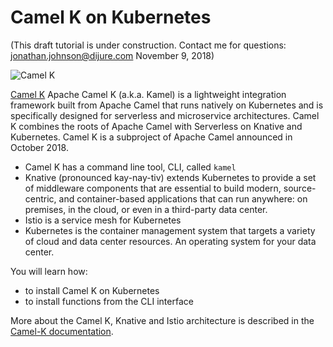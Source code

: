 # Camel K on Kubernetes #

(This draft tutorial is under construction. Contact me for questions: jonathan.johnson@dijure.com  November 9, 2018)

![Camel K](/javajon/courses/kubernetes-serverless/camel-k/assets/camel-k.png "Apache Camel with Knative on Kubernetes")

[Camel K](https://github.com/apache/camel-k) Apache Camel K (a.k.a. Kamel) is a lightweight integration framework built from Apache Camel that runs natively on Kubernetes and is specifically designed for serverless and microservice architectures. Camel K combines the roots of Apache Camel with Serverless on Knative and Kubernetes. Camel K is a subproject of Apache Camel announced in October 2018.

- Camel K has a command line tool, CLI, called `kamel`
- Knative (pronounced kay-nay-tiv) extends Kubernetes to provide a set of middleware components that are essential to build modern, source-centric, and container-based applications that can run anywhere: on premises, in the cloud, or even in a third-party data center.
- Istio is a service mesh for Kubernetes
- Kubernetes is the container management system that targets a variety of cloud and data center resources. An operating system for your data center.

You will learn how:

- to install Camel K on Kubernetes
- to install functions from the CLI interface

More about the Camel K, Knative and Istio architecture is described in the [Camel-K documentation](https://github.com/apache/camel-k).
